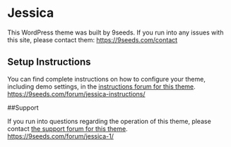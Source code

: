 # Jessica  

This WordPress theme was built by 9seeds. If you run into any issues with this site, please contact them: <a href="https://9seeds.com/contact/">https://9seeds.com/contact</a>

## Setup Instructions  

You can find complete instructions on how to configure your theme, including demo settings, in the <a href="https://9seeds.com/forum/jessica-instructions/">instructions forum for this theme</a>.  
https://9seeds.com/forum/jessica-instructions/

##Support

If you run into questions regarding the operation of this theme, please contact <a href="https://9seeds.com/forum/jessica-1/">the support forum for this theme</a>.  
https://9seeds.com/forum/jessica-1/